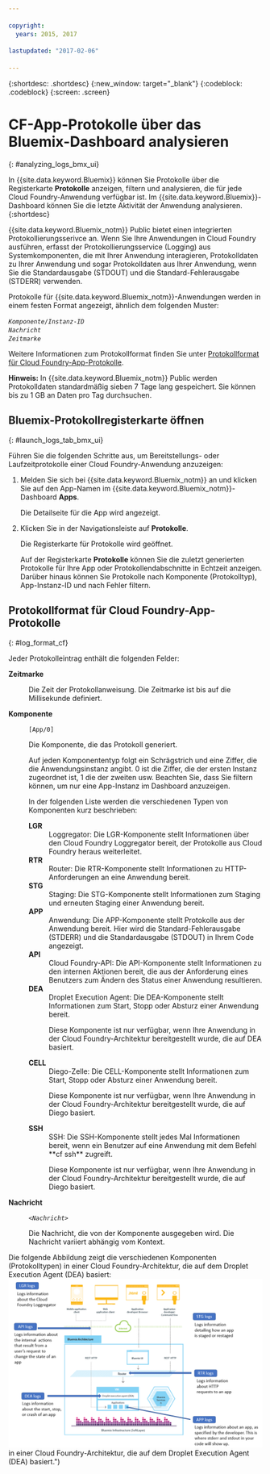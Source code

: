 ```yaml
---

copyright:
  years: 2015, 2017

lastupdated: "2017-02-06"

---
```



{:shortdesc: .shortdesc}
{:new_window: target="_blank"}
{:codeblock: .codeblock}
{:screen: .screen}

# CF-App-Protokolle über das Bluemix-Dashboard analysieren
{: #analyzing_logs_bmx_ui}

In {{site.data.keyword.Bluemix}} können Sie Protokolle über die Registerkarte **Protokolle** anzeigen, filtern und analysieren, die für jede Cloud Foundry-Anwendung verfügbar ist. Im {{site.data.keyword.Bluemix}}-Dashboard können Sie die letzte Aktivität der Anwendung analysieren.
{:shortdesc}

{{site.data.keyword.Bluemix_notm}} Public bietet einen integrierten Protokollierungsserivce an. Wenn Sie Ihre Anwendungen in Cloud Foundry ausführen, erfasst der Protokollierungsservice (Logging) aus Systemkomponenten, die mit Ihrer Anwendung interagieren, Protokolldaten zu Ihrer Anwendung und sogar Protokolldaten aus Ihrer Anwendung, wenn Sie die Standardausgabe (STDOUT) und die Standard-Fehlerausgabe (STDERR) verwenden. 

Protokolle für {{site.data.keyword.Bluemix_notm}}-Anwendungen werden in einem festen Format angezeigt, ähnlich dem folgenden Muster:

<code><var class="keyword varname">Komponente</var>/<var class="keyword varname">Instanz-ID</var>     <var class="keyword varname">Nachricht</var>     <var class="keyword varname">Zeitmarke</var></code>
   
Weitere Informationen zum Protokollformat finden Sie unter [Protokollformat für Cloud Foundry-App-Protokolle](logging_view_dashboard.html#log_format_cf).

**Hinweis:** In {{site.data.keyword.Bluemix_notm}} Public werden Protokolldaten standardmäßig sieben 7 Tage lang gespeichert. Sie können bis zu 1 GB an Daten pro Tag durchsuchen.



##  Bluemix-Protokollregisterkarte öffnen
{: #launch_logs_tab_bmx_ui}

Führen Sie die folgenden Schritte aus, um Bereitstellungs- oder Laufzeitprotokolle einer Cloud Foundry-Anwendung anzuzeigen:

1. Melden Sie sich bei {{site.data.keyword.Bluemix_notm}} an und klicken Sie auf den App-Namen im {{site.data.keyword.Bluemix_notm}}-Dashboard **Apps**.  

    Die Detailseite für die App wird angezeigt.
    
2. Klicken Sie in der Navigationsleiste auf **Protokolle**.

    Die Registerkarte für Protokolle wird geöffnet. 
    
    Auf der Registerkarte **Protokolle** können Sie die zuletzt generierten Protokolle für Ihre App oder Protokollendabschnitte in Echtzeit anzeigen. Darüber hinaus können Sie Protokolle nach Komponente (Protokolltyp), App-Instanz-ID und nach Fehler filtern.



## Protokollformat für Cloud Foundry-App-Protokolle
{: #log_format_cf}

Jeder Protokolleintrag enthält die folgenden Felder:

<dl>
<dt><strong>Zeitmarke</strong></dt>
<dd>
<p>Die Zeit der Protokollanweisung. Die Zeitmarke ist bis auf die Millisekunde definiert.</p>
</dd>

<dt><strong>Komponente</strong></dt>
<dd>
<pre class="pre screen"><code>[App/0]</code></pre>
<p>Die Komponente, die das Protokoll generiert. </p>
<p>Auf jeden Komponententyp folgt ein Schrägstrich und eine Ziffer, die die Anwendungsinstanz angibt. 0 ist die Ziffer, die der ersten Instanz zugeordnet ist, 1 die der zweiten usw. Beachten Sie, dass Sie filtern können, um nur eine App-Instanz im Dashboard anzuzeigen. </p>
<p>In der folgenden Liste werden die verschiedenen Typen von Komponenten kurz beschrieben: </p>

<dl>
<dt><strong>LGR</strong></dt>
<dd>Loggregator: Die LGR-Komponente stellt Informationen über den Cloud Foundry Loggregator bereit, der Protokolle aus Cloud Foundry heraus weiterleitet. </dd>

<dt><strong>RTR</strong></dt>
<dd>Router: Die RTR-Komponente stellt Informationen zu HTTP-Anforderungen an eine Anwendung bereit. </dd>

<dt><strong>STG</strong></dt>
<dd>Staging: Die STG-Komponente stellt Informationen zum Staging und erneuten Staging einer Anwendung bereit. </dd>

<dt><strong>APP</strong></dt>
<dd>Anwendung: Die APP-Komponente stellt Protokolle aus der Anwendung bereit. Hier wird die Standard-Fehlerausgabe (STDERR) und die Standardausgabe (STDOUT) in Ihrem Code angezeigt.
</dd>

<dt><strong>API</strong></dt>
<dd>Cloud Foundry-API: Die API-Komponente stellt Informationen zu den internen Aktionen bereit, die aus der Anforderung eines Benutzers zum Ändern des Status einer Anwendung resultieren.</dd>

<dt><strong>DEA</strong></dt>
<dd>Droplet Execution Agent: Die DEA-Komponente stellt Informationen zum Start, Stopp oder Absturz einer Anwendung bereit.
<p>Diese Komponente ist nur verfügbar, wenn Ihre Anwendung in der Cloud Foundry-Architektur bereitgestellt wurde, die auf DEA basiert. </p></dd>

<dt><strong>CELL</strong></dt>
<dd>Diego-Zelle: Die CELL-Komponente stellt Informationen zum Start, Stopp oder Absturz einer Anwendung bereit.
<p>Diese Komponente ist nur verfügbar, wenn Ihre Anwendung in der Cloud Foundry-Architektur bereitgestellt wurde, die auf Diego basiert. </p></dd>

<dt><strong>SSH</strong></dt>
<dd>SSH: Die SSH-Komponente stellt jedes Mal Informationen bereit, wenn ein Benutzer auf eine Anwendung mit dem Befehl **cf ssh** zugreift.
<p>Diese Komponente ist nur verfügbar, wenn Ihre Anwendung in der Cloud Foundry-Architektur bereitgestellt wurde, die auf Diego basiert. </p></dd>

</dl>
</dd>

<dt><strong>Nachricht</strong></dt>
<dd>
<pre class="pre screen"><code>&lt;<var class="keyword varname">Nachricht</var>&gt;</code></pre>
<p>Die Nachricht, die von der Komponente ausgegeben wird. Die Nachricht variiert abhängig vom Kontext.</p>
</dd>
</dl>

Die folgende Abbildung zeigt die verschiedenen Komponenten (Protokolltypen) in einer Cloud Foundry-Architektur, die auf dem Droplet Execution Agent (DEA) basiert:
![Protokolltypen in einer Cloud Foundry-Architektur auf DEA-Basis.](images/logging_F1.png "Komponenten (Protokolltypen") in einer Cloud Foundry-Architektur, die auf dem Droplet Execution Agent (DEA) basiert.")



